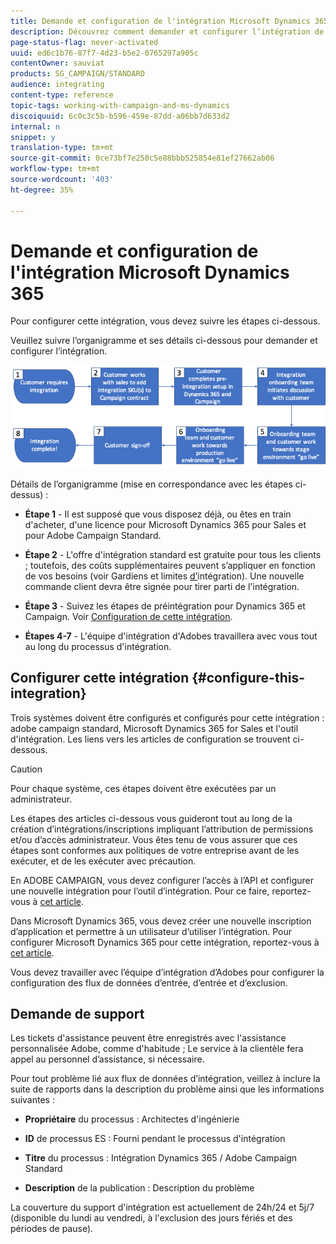 ```yaml
---
title: Demande et configuration de l'intégration Microsoft Dynamics 365
description: Découvrez comment demander et configurer l’intégration de Microsoft Dynamics 365 avec Campaign Standard
page-status-flag: never-activated
uuid: ed6c1b76-87f7-4d23-b5e2-0765297a905c
contentOwner: sauviat
products: SG_CAMPAIGN/STANDARD
audience: integrating
content-type: reference
topic-tags: working-with-campaign-and-ms-dynamics
discoiquuid: 6c0c3c5b-b596-459e-87dd-a06bb7d633d2
internal: n
snippet: y
translation-type: tm+mt
source-git-commit: 0ce73bf7e250c5e88bbb525854e81ef27662ab06
workflow-type: tm+mt
source-wordcount: '403'
ht-degree: 35%

---
```



# Demande et configuration de l&#39;intégration Microsoft Dynamics 365

Pour configurer cette intégration, vous devez suivre les étapes ci-dessous.

Veuillez suivre l’organigramme et ses détails ci-dessous pour demander et configurer l’intégration.

![](assets/provisioning-wf.png)

Détails de l’organigramme (mise en correspondance avec les étapes ci-dessus) :

* **Étape 1** - Il est supposé que vous disposez déjà, ou êtes en train d&#39;acheter, d&#39;une licence pour Microsoft Dynamics 365 pour Sales et pour Adobe Campaign Standard.

* **Étape 2** - L&#39;offre d&#39;intégration standard est gratuite pour tous les clients ; toutefois, des coûts supplémentaires peuvent s’appliquer en fonction de vos besoins (voir Gardiens et limites [d’](../../integrating/using/ms-dynamics-365-integration-guardrails.md)intégration). Une nouvelle commande client devra être signée pour tirer parti de l&#39;intégration.

* **Étape 3** - Suivez les étapes de préintégration pour Dynamics 365 et Campaign. Voir [Configuration de cette intégration](#configure-this-integration).

* **Étapes 4-7** - L&#39;équipe d&#39;intégration d&#39;Adobes travaillera avec vous tout au long du processus d&#39;intégration.

## Configurer cette intégration {#configure-this-integration}

Trois systèmes doivent être configurés et configurés pour cette intégration : adobe campaign standard, Microsoft Dynamics 365 for Sales et l&#39;outil d&#39;intégration. Les liens vers les articles de configuration se trouvent ci-dessous.

>[!CAUTION]
>
>Pour chaque système, ces étapes doivent être exécutées par un administrateur.
>
>Les étapes des articles ci-dessous vous guideront tout au long de la création d’intégrations/inscriptions impliquant l’attribution de permissions et/ou d’accès administrateur.  Vous êtes tenu de vous assurer que ces étapes sont conformes aux politiques de votre entreprise avant de les exécuter, et de les exécuter avec précaution.

En ADOBE CAMPAIGN, vous devez configurer l’accès à l’API et configurer une nouvelle intégration pour l’outil d’intégration. Pour ce faire, reportez-vous à [cet article](../../integrating/using/configure-adobe-io-for-ms-dynamic.md).

Dans Microsoft Dynamics 365, vous devez créer une nouvelle inscription d’application et permettre à un utilisateur d’utiliser l’intégration.  Pour configurer Microsoft Dynamics 365 pour cette intégration, reportez-vous à [cet article](../../integrating/using/configure-microsoft-dynamics-365-for-campaign-integration.md).

Vous devez travailler avec l’équipe d’intégration d’Adobes pour configurer la configuration des flux de données d’entrée, d’entrée et d’exclusion.


## Demande de support

Les tickets d&#39;assistance peuvent être enregistrés avec l&#39;assistance personnalisée Adobe, comme d&#39;habitude ; Le service à la clientèle fera appel au personnel d’assistance, si nécessaire.

Pour tout problème lié aux flux de données d’intégration, veillez à inclure la suite de rapports dans la description du problème ainsi que les informations suivantes :

* **Propriétaire** du processus : Architectes d&#39;ingénierie

* **ID** de processus ES : Fourni pendant le processus d&#39;intégration

* **Titre** du processus : Intégration Dynamics 365 / Adobe Campaign Standard

* **Description** de la publication : Description du problème

La couverture du support d&#39;intégration est actuellement de 24h/24 et 5j/7 (disponible du lundi au vendredi, à l&#39;exclusion des jours fériés et des périodes de pause).